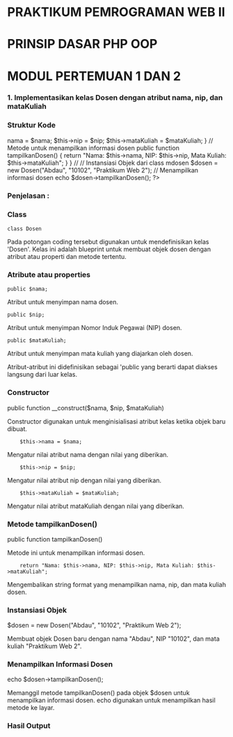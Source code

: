 # PRAKTIKUM PEMROGRAMAN WEB II
# PRINSIP DASAR PHP OOP


# MODUL PERTEMUAN 1 DAN 2

### 1. Implementasikan kelas Dosen dengan atribut nama, nip, dan mataKuliah

### Struktur Kode

<?php 
// Mendefinisikan class dosen
class Dosen {
    public $nama;
    public $nip;
    public $mataKuliah;

    // Constructor untuk menginisialisasi atribut
    public function __construct($nama, $nip, $mataKuliah) {
        $this->nama = $nama;
        $this->nip = $nip;
        $this->mataKuliah = $mataKuliah;
    }

    // Metode untuk menampilkan informasi dosen
    public function tampilkanDosen() {
        return "Nama: $this->nama, NIP: $this->nip, Mata Kuliah: $this->mataKuliah";
    }
}

// // Instansiasi Objek dari class mdosen
$dosen = new Dosen("Abdau", "10102", "Praktikum Web 2");

// Menampilkan informasi dosen
echo $dosen->tampilkanDosen();
?>

### Penjelasan : 
### Class

    class Dosen
    
Pada potongan coding tersebut digunakan untuk mendefinisikan kelas 'Dosen'. Kelas ini adalah blueprint untuk membuat objek dosen dengan atribut atau properti dan metode tertentu.

### Atribute atau properties

    public $nama;
    
Atribut untuk menyimpan nama dosen.

    public $nip;

Atribut untuk menyimpan Nomor Induk Pegawai (NIP) dosen.
    
    public $mataKuliah;

Atribut untuk menyimpan mata kuliah yang diajarkan oleh dosen.

Atribut-atribut ini didefinisikan sebagai 'public yang berarti dapat diakses langsung dari luar kelas.

### Constructor

public function __construct($nama, $nip, $mataKuliah) 

Constructor digunakan untuk menginisialisasi atribut kelas ketika objek baru dibuat.

        $this->nama = $nama;

Mengatur nilai atribut nama dengan nilai yang diberikan.

        $this->nip = $nip;

Mengatur nilai atribut nip dengan nilai yang diberikan.

        $this->mataKuliah = $mataKuliah;

Mengatur nilai atribut mataKuliah dengan nilai yang diberikan.

### Metode tampilkanDosen() 

public function tampilkanDosen() 

Metode ini untuk menampilkan informasi dosen.

        return "Nama: $this->nama, NIP: $this->nip, Mata Kuliah: $this->mataKuliah";

Mengembalikan string format yang menampilkan nama, nip, dan mata kuliah dosen.

### Instansiasi Objek

$dosen = new Dosen("Abdau", "10102", "Praktikum Web 2");

Membuat objek Dosen baru dengan nama "Abdau", NIP "10102", dan mata kuliah "Praktikum Web 2".

### Menampilkan Informasi Dosen 

echo $dosen->tampilkanDosen();

Memanggil metode tampilkanDosen() pada objek $dosen untuk menampilkan informasi dosen. echo digunakan untuk menampilkan hasil metode ke layar.


### Hasil Output 










